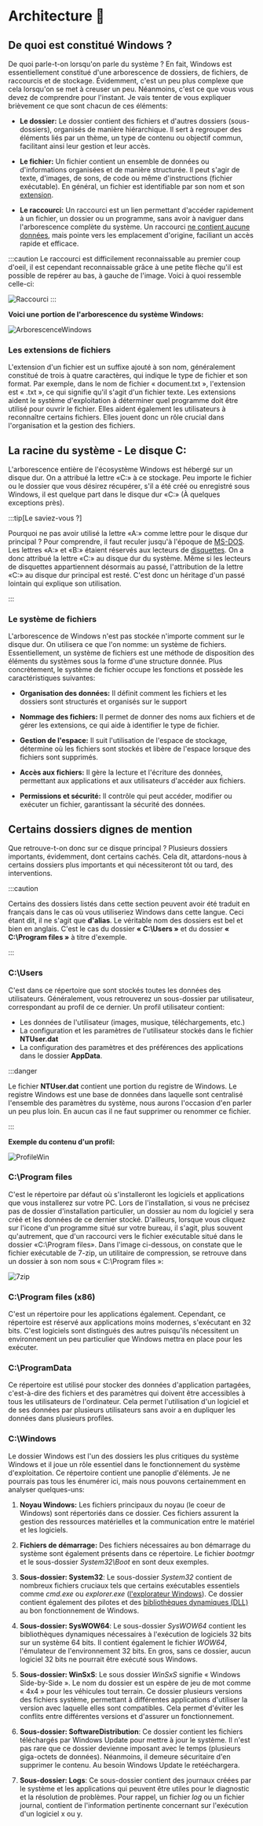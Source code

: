 # Architecture 🌳

## De quoi est constitué Windows ?

De quoi parle-t-on lorsqu'on parle du système ? En fait, Windows est essentiellement constitué d'une arborescence de dossiers, de fichiers, de raccourcis et de stockage. Évidemment, c'est un peu plus complexe que cela lorsqu'on se met à creuser un peu. Néanmoins, c'est ce que vous vous devez de comprendre pour l'instant. Je vais tenter de vous expliquer brièvement ce que sont chacun de ces éléments:

- **Le dossier:** Le dossier contient des fichiers et d'autres dossiers (sous-dossiers), organisés de manière hiérarchique. Il sert à regrouper des éléments liés par un thème, un type de contenu ou objectif commun, facilitant ainsi leur gestion et leur accès.

- **Le fichier:** Un fichier contient un ensemble de données ou d'informations organisées et de manière structurée. Il peut s'agir de texte, d'images, de sons, de code ou même d'instructions (fichier exécutable). En général, un fichier est identifiable par son nom et son [extension](#les-extensions-de-fichiers).

- **Le raccourci:** Un raccourci est un lien permettant d'accéder rapidement à un fichier, un dossier ou un programme, sans avoir à naviguer dans l'arborescence complète du système. Un raccourci <u>ne contient aucune données,</u> mais pointe vers les emplacement d'origine, faciliant un accès rapide et efficace.

:::caution
Le raccourci est difficilement reconnaissable au premier coup d'oeil, il est cependant reconnaissable grâce à une petite flèche qu'il est possible de repérer au bas, à gauche de l'image. Voici à quoi ressemble celle-ci:

![Raccourci](./Assets/03/shortcut.png)
:::

**Voici une portion de l'arborescence du système Windows:**

![ArborescenceWindows](./Assets/03/arbowin11.png)

### Les extensions de fichiers

L'extension d'un fichier est un suffixe ajouté à son nom, généralement constitué de trois à quatre caractères, qui indique le type de fichier et son format. Par exemple, dans le nom de fichier « document.txt », l'extension est « .txt », ce qui signifie qu'il s'agit d'un fichier texte. Les extensions aident le système d'exploitation à déterminer quel programme doit être utilisé pour ouvrir le fichier. Elles aident également les utilisateurs à reconnaître certains fichiers. Elles jouent donc un rôle crucial dans l'organisation et la gestion des fichiers.

## La racine du système - Le disque C:

L'arborescence entière de l'écosystème Windows est hébergé sur un disque dur. On a attribué la lettre «­C:» à ce stockage. Peu importe le fichier ou le dossier que vous désirez récupérer, s'il a été créé ou enregistré sous Windows, il est quelque part dans le disque dur «C:» (À quelques exceptions près).

 :::tip[Le saviez-vous ?]

Pourquoi ne pas avoir utilisé la lettre «A:» comme lettre pour le disque dur principal ? Pour comprendre, il faut reculer jusqu'à l'époque de [MS-DOS](https://fr.wikipedia.org/wiki/MS-DOS). Les lettres «A:» et «B:» étaient réservés aux lecteurs de [disquettes](https://fr.wikipedia.org/wiki/Disquette). On a donc attribué la lettre «C:» au disque dur du système. Même si les lecteurs de disquettes appartiennent désormais au passé, l'attribution de la lettre «C:» au disque dur principal est resté. C'est donc un héritage d'un passé lointain qui explique son utilisation.

:::

### Le système de fichiers

L'arborescence de Windows n'est pas stockée n'importe comment sur le disque dur. On utilisera ce que l'on nomme: un système de fichiers. Essentiellement, un système de fichiers est une méthode de disposition des éléments du systèmes sous la forme d'une structure donnée. Plus concrètement, le système de fichier occupe les fonctions et possède les caractéristiques suivantes:

- **Organisation des données:** Il définit comment les fichiers et les dossiers sont structurés et organisés sur le support

- **Nommage des fichiers:** Il permet de donner des noms aux fichiers et de gérer les extensions, ce qui aide à identifier le type de fichier.

- **Gestion de l'espace:** Il suit l'utilisation de l'espace de stockage, détermine où les fichiers sont stockés et libère de l'espace lorsque des fichiers sont supprimés.

- **Accès aux fichiers:** Il gère la lecture et l'écriture des données, permettant aux applications et aux utilisateurs d'accéder aux fichiers.

- **Permissions et sécurité:** Il contrôle qui peut accéder, modifier ou exécuter un fichier, garantissant la sécurité des données.

## Certains dossiers dignes de mention

Que retrouve-t-on donc sur ce disque principal ? Plusieurs dossiers importants, évidemment, dont certains cachés. Cela dit, attardons-nous à certains dossiers plus importants et qui nécessiteront tôt ou tard, des interventions.

:::caution

Certains des dossiers listés dans cette section peuvent avoir été traduit en français dans le cas où vous utiliseriez Windows dans cette langue. Ceci étant dit, il ne s'agit que **d'alias**. Le véritable nom des dossiers est bel et bien en anglais. C'est le cas du dossier **« C:\Users »** et du dossier **« C:\Program files »** à titre d'exemple.

:::

### C:\Users

C'est dans ce répertoire que sont stockés toutes les données des utilisateurs. Généralement, vous retrouverez un sous-dossier par utilisateur, correspondant au profil de ce dernier. Un profil utilisateur contient:

- Les données de l'utilisateur (images, musique, téléchargements, etc.)
- La configuration et les paramètres de l'utilisateur stockés dans le fichier **NTUser.dat**
- La configuration des paramètres et des préférences des applications dans le dossier **AppData**.

:::danger

Le fichier **NTUser.dat** contient une portion du registre de Windows. Le registre Windows est une base de données dans laquelle sont centralisé l'ensemble des paramètres du système, nous aurons l'occasion d'en parler un peu plus loin. En aucun cas il ne faut supprimer ou renommer ce fichier.

:::

**Exemple du contenu d'un profil:**

![ProfileWin](./Assets/03/profile.png)

### C:\Program files

C'est le répertoire par défaut où s'installeront les logiciels et applications que vous installerez sur votre PC. Lors de l'installation, si vous ne précisez pas de dossier d'installation particulier, un dossier au nom du logiciel y sera créé et les données de ce dernier stocké. D'ailleurs, lorsque vous cliquez sur l'icone d'un programme situé sur votre bureau, il s'agit, plus souvent qu'autrement, que d'un raccourci vers le fichier exécutable situé dans le dossier «C:\Program files». Dans l'image ci-dessous, on constate que le fichier exécutable de 7-zip, un utilitaire de compression, se retrouve dans un dossier à son nom sous « C:\Program files »:

![7zip](./Assets/03/7z.png)


### C:\Program files (x86)

C'est un répertoire pour les applications également. Cependant, ce répertoire est réservé aux applications moins modernes, s'exécutant en 32 bits. C'est logiciels sont distingués des autres puisqu'ils nécessitent un environnement un peu particulier que Windows mettra en place pour les exécuter.

### C:\ProgramData

Ce répertoire est utilisé pour stocker des données d'application partagées, c'est-à-dire des fichiers et des paramètres qui doivent être accessibles à tous les utilisateurs de l'ordinateur. Cela permet l'utilisation d'un logiciel et de ses données par plusieurs utilisateurs sans avoir a en dupliquer les données dans plusieurs profiles.

### C:\Windows

Le dossier Windows est l'un des dossiers les plus critiques du système Windows et il joue un rôle essentiel dans le fonctionnement du système d'exploitation. Ce répertoire contient une panoplie d'éléments. Je ne pourrais pas tous les énumérer ici, mais nous pouvons certainemment en analyser quelques-uns:

1. **Noyau Windows:** Les fichiers principaux du noyau (le coeur de Windows) sont répertoriés dans ce dossier. Ces fichiers assurent la gestion des ressources matérielles et la communication entre le matériel et les logiciels.

2. **Fichiers de démarrage:** Des fichiers nécessaires au bon démarrage du système sont également présents dans ce répertoire. Le fichier *bootmgr* et le sous-dossier *System32\Boot* en sont deux exemples.

3. **Sous-dossier: System32**: Le sous-dossier *System32* contient de nombreux fichiers cruciaux tels que certains exécutables essentiels comme *cmd.exe* ou *explorer.exe* ([l'explorateur Windows](Interfaces%20graphiques#lexplorateur-windows)). Ce dossier contient également des pilotes et des [bibliothèques dynamiques (DLL)](https://fr.wikipedia.org/wiki/Dynamic_Link_Library) au bon fonctionnement de Windows.

4. **Sous-dossier: SysWOW64**: Le sous-dossier *SysWOW64* contient les bibliothèques dynamiques nécessaires à l'exécution de logiciels 32 bits sur un système 64 bits. Il contient également le fichier *WOW64*, l'émulateur de l'environnement 32 bits. En gros, sans ce dossier, aucun logiciel 32 bits ne pourrait être exécuté sous Windows.

5. **Sous-dossier: WinSxS**: Le sous dossier *WinSxS* signifie « Windows Side-by-Side ». Le nom du dossier est un espère de jeu de mot comme « 4x4 » pour les véhicules tout terrain. Ce dossier plusieurs versions des fichiers système, permettant à différentes applications d'utiliser la version avec laquelle elles sont compatibles. Cela permet d'éviter les conflits entre différentes versions et d'assurer un fonctionnement.

6. **Sous-dossier: SoftwareDistribution**: Ce dossier contient les fichiers téléchargés par Windows Update pour mettre à jour le système. Il n'est pas rare que ce dossier devienne imposant avec le temps (plusieurs giga-octets de données). Néanmoins, il demeure sécuritaire d'en supprimer le contenu. Au besoin Windows Update le retééchargera.

7. **Sous-dossier: Logs**: Ce sous-dossier contient des journaux créées par le système et les applications qui peuvent être utiles pour le diagnostic et la résolution de problèmes. Pour rappel, un fichier *log* ou un fichier journal, contient de l'information pertinente concernant sur l'exécution d'un logiciel x ou y.